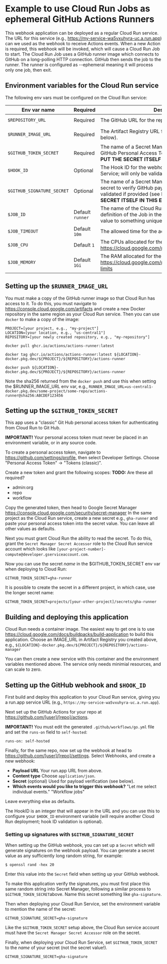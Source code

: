 # Example to use Cloud Run Jobs as ephemeral GitHub Actions Runners

This webhook application can be deployed as a regular Cloud Run service.
The URL for this service (e.g., https://my-service-wa5vxuhyra-uc.a.run.app)
can we used as the webhook to receive Actions events. When a new Action is
required, this webhook will be invoked, which will cause a Cloud Run Job
to start. The Cloud Run Job uses a GitHub runner image which connects
to GitHub on a long-polling HTTP connection. GitHub then sends the job to
the runner. The runner is configured as --ephemeral meaning it will process
only one job, then exit.


## Environment variables for the Cloud Run service

The following env vars must be configured on the Cloud Run service:


Env var name | Required | Description | Example
--- | --- | --- | ---
`$REPOSITORY_URL` | Required | The GitHub URL for the repository running actions. | `https://github.com/joeschmoe/my-repo`
`$RUNNER_IMAGE_URL` | Required | The Artifact Registry URL for the runner image (see below). | `us-central1-docker.pkg.dev/some-project/some-repo/actions-runner@sha256:ABCDEF123456`
`$GITHUB_TOKEN_SECRET` | Required | The name of a Secret Manager secret holding your GitHub Personal Access Token (see below). **DO NOT PUT THE SECRET ITSELF IN THIS ENV VAR!** | `gha-runner`
`$HOOK_ID` | Optional | The Hook ID for the webhook POSTing to the Cloud Run Service; will only be validated if provided (see below). | `123456`
`$GITHUB_SIGNATURE_SECRET` | Optional | The name of a Secret Manager secret holding the shared secret to verify GitHub payload signatures; will only be validated if provided (see below). **DO NOT PUT THE SECRET ITSELF IN THIS ENV VAR!** | `gha-signature`
`$JOB_ID` | Default `runner` | The name of the Cloud Run job. If you change the definition of the Job in the code, you must update this value to something unique.
`$JOB_TIMEOUT` | Default `10m` | The allowed time for the action to execute.
`$JOB_CPU` | Default `1` | The CPUs allocated for the job. See https://cloud.google.com/run/docs/configuring/cpu
`$JOB_MEMORY` | Default `1Gi` | The RAM allocated for the job. See https://cloud.google.com/run/docs/configuring/memory-limits


## Setting up the `$RUNNER_IMAGE_URL`

You must make a copy of the GitHub runner image so that Cloud Run has access to it.
To do this, you must navigate to https://console.cloud.google.com/artifacts and create
a new Docker repository in the same region as your Cloud Run service. Then you can use
`docker` to make a copy of the image:

```
PROJECT=[your project, e.g., "my-project"]
LOCATION=[your location, e.g., "us-central1"]
REPOSITORY=[your newly created repository, e.g., "my-repository"]

docker pull ghcr.io/actions/actions-runner:latest

docker tag ghcr.io/actions/actions-runner:latest ${LOCATION}-docker.pkg.dev/${PROJECT}/${REPOSITORY}/actions-runner

docker push ${LOCATION}-docker.pkg.dev/${PROJECT}/${REPOSITORY}/actions-runner
```

Note the sha256 returned from the `docker push` and use this when setting the $RUNNER_IMAGE_URL env var, e.g., 
`RUNNER_IMAGE_URL=us-central1-docker.pkg.dev/some-project/some-repo/actions-runner@sha256:ABCDEF123456`


## Setting up the `$GITHUB_TOKEN_SECRET`

This app uses a "classic" Git Hub personal access token for authenticating from Cloud Run to Git Hub.

**IMPORTANT!** Your personal access token must never be placed in an environment variable, or in any source code.

To create a personal access token, navigate to https://github.com/settings/profile, then select 
Developer Settings. Choose "Personal Access Token" -> "Tokens (classic)".

Create a new token and grant the following scopes:
**TODO:** Are these all required?

- admin:org
- repo
- workflow

Copy the generated token, then head to Google Secret Manager https://console.cloud.google.com/security/secret-manager
In the same project as the Cloud Run service, create a new secret e.g., `gha-runner`
and paste your personal access token into the secret value. You can leave all other
values as defaults.

Next you must grant Cloud Run the ability to read the secret. To do this, grant the `Secret Manager Secret Accessor` role to the 
Cloud Run service account which looks like `[your-project-number]-compute@developer.gserviceaccount.com`.

Now you can use the secret *name* in the $GITHUB_TOKEN_SECRET env var when deploying to Cloud Run:

```
GITHUB_TOKEN_SECRET=gha-runner
```

It is possible to create the secret in a different project, in which case, use the longer secret name:

```
GITHUB_TOKEN_SECRET=projects/[your-other-project]/secrets/gha-runner
```


## Building and deploying this application

Cloud Run needs a container image. The easiest way to get one is to use https://cloud.google.com/docs/buildpacks/build-application
to build this application. Choose an IMAGE_URL in Artifact Registry you created above,
e.g., `${LOCATION}-docker.pkg.dev/${PROJECT}/${REPOSITORY}/actions-manager`

You can then create a new service with this container and the environment variables mentioned above.
The service only needs minimial resources, and can scale to zero.


## Setting up the GitHub webhook and `$HOOK_ID`

First build and deploy this application to your Cloud Run service, giving you a run.app service URL 
(e.g., `https://my-service-wa5vxuhyra-uc.a.run.app`).

Next set up the GitHub Actions for your repo at https://github.com/[user]/[repo]/actions.

**IMPORTANT!** You must edit the generated `.github/workflows/go.yml` file and set the
`runs-on` field to `self-hosted`:

```
runs-on: self-hosted
```

Finally, for the same repo, now set up the webhook at head to https://github.com/[user]/[repo]/settings.
Select Webhooks, and create a new webhook:

- **Payload URL** Your run.app URL from above.
- **Content type** Choose `application/json`.
- **Secret** (optional) Used for payload verification (see below).
- **Which events would you like to trigger this webhook?** "Let me select individual events." "Workflow jobs"

Leave everything else as defaults.

The HookID is an integer that will appear in the URL and you can use this to configure your `$HOOK_ID`
environment variable (will require another Cloud Run deployment; hook ID validation is optional).


### Setting up signatures with `$GITHUB_SIGNATURE_SECRET`

When setting up the GitHub webhook, you can set up a `Secret` which will generate signatures on the
webhook payload. You can generate a secret value as any sufficiently long random string, for example:

```
$ openssl rand -hex 20
```

Enter this value into the `Secret` field when setting up your GitHub webhook.

To make this application verify the signatures, you must first place this same random string
into Secret Manager, following a similar process to `$GITHUB_TOKEN_SECRET`above. Name this
secret something like `gha-signature`.

Then when deploying your Cloud Run Service, set the environment variable to mention the name
of the secret:

```
GITHUB_SIGNATURE_SECRET=gha-signature
```

Like the `$GITHUB_TOKEN_SECRET` setup above, the Cloud Run service account must have the
`Secret Manager Secret Accessor` role on the secret.

Finally, when deploying your Cloud Run Service, set `$GITHUB_TOKEN_SECRET` to the
*name* of your secret (not the secret value!).

```
GITHUB_SIGNATURE_SECRET=gha-signature
```
